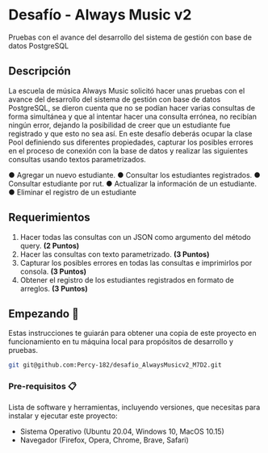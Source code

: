 # Desafío - Always Music v2

Pruebas con el avance del desarrollo
del sistema de gestión con base de datos PostgreSQL

## Descripción

La escuela de música Always Music solicitó hacer unas pruebas con el avance del desarrollo del sistema de gestión con base de datos PostgreSQL, se dieron cuenta que no se podían hacer varias consultas de forma simultánea y que al intentar hacer una consulta errónea, no
recibían ningún error, dejando la posibilidad de creer que un estudiante fue registrado y que esto no sea así. En este desafío deberás ocupar la clase Pool definiendo sus diferentes propiedades, capturar los posibles errores en el proceso de conexión con la base de datos y realizar las siguientes consultas usando textos parametrizados.

● Agregar un nuevo estudiante.
● Consultar los estudiantes registrados.
● Consultar estudiante por rut.
● Actualizar la información de un estudiante.
● Eliminar el registro de un estudiante

## Requerimientos

1. Hacer todas las consultas con un JSON como argumento del método query.
   **(2 Puntos)**
2. Hacer las consultas con texto parametrizado.
   **(3 Puntos)**
3. Capturar los posibles errores en todas las consultas e imprimirlos por consola.
   **(3 Puntos)**
4. Obtener el registro de los estudiantes registrados en formato de arreglos.
   **(3 Puntos)**

## Empezando 🚀

Estas instrucciones te guiarán para obtener una copia de este proyecto en funcionamiento en tu máquina local para propósitos de desarrollo y pruebas.

```bash
git git@github.com:Percy-182/desafio_AlwaysMusicv2_M7D2.git
```

### Pre-requisitos 📋

Lista de software y herramientas, incluyendo versiones, que necesitas para instalar y ejecutar este proyecto:

- Sistema Operativo (Ubuntu 20.04, Windows 10, MacOS 10.15)
- Navegador (Firefox, Opera, Chrome, Brave, Safari)
